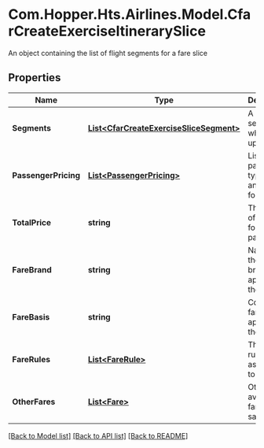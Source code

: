# Com.Hopper.Hts.Airlines.Model.CfarCreateExerciseItinerarySlice
An object containing the list of flight segments for a fare slice

## Properties

Name | Type | Description | Notes
------------ | ------------- | ------------- | -------------
**Segments** | [**List&lt;CfarCreateExerciseSliceSegment&gt;**](CfarCreateExerciseSliceSegment.md) | A list of segments which make up the slice | 
**PassengerPricing** | [**List&lt;PassengerPricing&gt;**](PassengerPricing.md) | List of passengers type, count and pricing for the slice | [optional] 
**TotalPrice** | **string** | The price of the slice for all the passengers | [optional] 
**FareBrand** | **string** | Name of the fare brand applied to the slice | [optional] 
**FareBasis** | **string** | Code of the fare basis applied to the slice | [optional] 
**FareRules** | [**List&lt;FareRule&gt;**](FareRule.md) | The fare rules associated to the slice | [optional] 
**OtherFares** | [**List&lt;Fare&gt;**](Fare.md) | Other available fares in the same cabin | [optional] 

[[Back to Model list]](../README.md#documentation-for-models) [[Back to API list]](../README.md#documentation-for-api-endpoints) [[Back to README]](../README.md)

